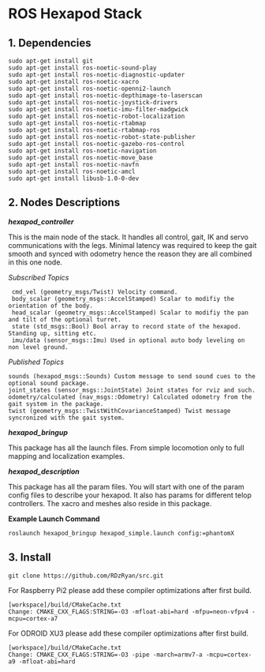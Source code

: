 # ROS Hexapod Stack
## 1. Dependencies

```
sudo apt-get install git
sudo apt-get install ros-noetic-sound-play
sudo apt-get install ros-noetic-diagnostic-updater
sudo apt-get install ros-noetic-xacro
sudo apt-get install ros-noetic-openni2-launch
sudo apt-get install ros-noetic-depthimage-to-laserscan
sudo apt-get install ros-noetic-joystick-drivers
sudo apt-get install ros-noetic-imu-filter-madgwick
sudo apt-get install ros-noetic-robot-localization
sudo apt-get install ros-noetic-rtabmap
sudo apt-get install ros-noetic-rtabmap-ros
sudo apt-get install ros-noetic-robot-state-publisher
sudo apt-get install ros-noetic-gazebo-ros-control
sudo apt-get install ros-noetic-navigation
sudo apt-get install ros-noetic-move_base
sudo apt-get install ros-noetic-navfn
sudo apt-get install ros-noetic-amcl
sudo apt-get install libusb-1.0-0-dev
```

## 2. Nodes Descriptions

**_hexapod_controller_**

This is the main node of the stack. It handles all control, gait, IK and servo communications with the legs. Minimal latency was required to keep the gait smooth and synced with odometry hence the reason they are all combined in this one node.

*Subscribed Topics*

     cmd_vel (geometry_msgs/Twist) Velocity command. 
     body_scalar (geometry_msgs::AccelStamped) Scalar to modifiy the orientation of the body.
     head_scalar (geometry_msgs::AccelStamped) Scalar to modifiy the pan and tilt of the optional turret.
     state (std_msgs::Bool) Bool array to record state of the hexapod. Standing up, sitting etc.
     imu/data (sensor_msgs::Imu) Used in optional auto body leveling on non level ground.
     
*Published Topics*

    sounds (hexapod_msgs::Sounds) Custom message to send sound cues to the optional sound package.
    joint_states (sensor_msgs::JointState) Joint states for rviz and such.
    odometry/calculated (nav_msgs::Odometry) Calculated odometry from the gait system in the package.
    twist (geometry_msgs::TwistWithCovarianceStamped) Twist message syncronized with the gait system. 
     

**_hexapod_bringup_**

This package has all the launch files. From simple locomotion only to full mapping and localization examples. 

**_hexapod_description_**

This package has all the param files. You will start with one of the param config files to describe your hexapod. It also has params for different telop controllers. The xacro and meshes also reside in this package.


**Example Launch Command**
```
roslaunch hexapod_bringup hexapod_simple.launch config:=phantomX
```
## 3. Install

```
git clone https://github.com/RDzRyan/src.git
```

For Raspberry Pi2 please add these compiler optimizations after first build.
```
[workspace]/build/CMakeCache.txt
Change: CMAKE_CXX_FLAGS:STRING=-O3 -mfloat-abi=hard -mfpu=neon-vfpv4 -mcpu=cortex-a7
```

For ODROID XU3 please add these compiler optimizations after first build.
```
[workspace]/build/CMakeCache.txt
Change: CMAKE_CXX_FLAGS:STRING=-O3 -pipe -march=armv7-a -mcpu=cortex-a9 -mfloat-abi=hard
```
